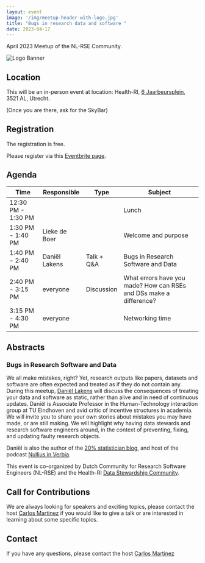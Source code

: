 ```yaml
---
layout: event
image: '/img/meetup-header-with-logo.jpg'
title: "Bugs in research data and software "
date: 2023-04-17
---
```


April 2023 Meetup of the NL-RSE Community.
<!--break-->
![Logo Banner](/img/meetups/logo-banner.jpg)

## Location
This will be an in-person event at location: 
Health-RI, [6 Jaarbeursplein](https://goo.gl/maps/XrEe1ofTkBvT3xUq5), 3521 AL, Utrecht.

(Once you are there, ask for the SkyBar)

## Registration
The registration is free.

Please register via this [Eventbrite page](https://www.eventbrite.co.uk/e/bugs-in-research-data-and-software-with-daniel-lakens-tickets-585508249937).

## Agenda

| Time | Responsible | Type | Subject |
| --- | ------------ | ---- | ------- |
| 12:30 PM - 1:30 PM | | | Lunch |
| 1:30 PM - 1:40 PM	| Lieke de Boer | | Welcome and purpose |
| 1:40 PM - 2:40 PM	| Daniël Lakens | Talk + Q&A | Bugs in Research Software and Data |
| 2:40 PM - 3:15 PM	| everyone | Discussion | What errors have you made? How can RSEs and DSs make a difference? |
| 3:15 PM - 4:30 PM	| everyone | | Networking time |

## Abstracts

### Bugs in Research Software and Data

We all make mistakes, right? Yet, research outputs like papers, datasets and software are often expected and treated as if they do not contain any. During this meetup, [Daniël Lakens](https://www.tue.nl/en/research/researchers/daniel-lakens/) will discuss the consequences of treating your data and software as static, rather than alive and in need of continuous updates. Daniël is Associate Professor in the Human-Technology interaction group at TU Eindhoven and avid critic of incentive structures in academia. We will invite you to share your own stories about mistakes you may have made, or are still making. We will highlight why having data stewards and research software engineers around, in the context of preventing, fixing, and updating faulty research objects.

Daniël is also the author of the [20% statistician blog](http://daniellakens.blogspot.com/), and host of the podcast [Nullius in Verbia](https://nulliusinverba.podbean.com/).

This event is co-organized by Dutch Community for Research Software Engineers (NL-RSE) and the Health-RI [Data Stewardship Community](https://www.health-ri.nl/about-health-ri/organisation/fair-data/health-ri-data-stewardship-community).

## Call for Contributions
We are always looking for speakers and exciting topics, please contact the host [Carlos Martinez](mailto:c.martinez@esciencecenter.nl) if you would like to give a talk or are interested in learning about some specific topics.

## Contact
If you have any questions, please contact the host [Carlos Martinez](mailto:c.martinez@esciencecenter.nl)
